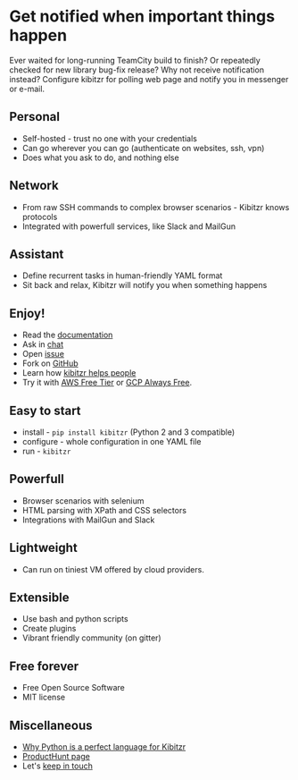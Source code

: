 # Get notified when important things happen

Ever waited for long-running TeamCity build to finish?
Or repeatedly checked for new library bug-fix release?
Why not receive notification instead?
Configure kibitzr for polling web page and notify you in messenger or e-mail.

## Personal
* Self-hosted - trust no one with your credentials
* Can go wherever you can go (authenticate on websites, ssh, vpn)
* Does what you ask to do, and nothing else

## Network
* From raw SSH commands to complex browser scenarios - Kibitzr knows protocols
* Integrated with powerfull services, like Slack and MailGun

## Assistant
* Define recurrent tasks in human-friendly YAML format
* Sit back and relax, Kibitzr will notify you when something happens

## Enjoy!
* Read the [documentation](https://kibitzr.readthedocs.org)
* Ask in [chat](https://gitter.im/kibitzr/Lobby)
* Open [issue](https://github.com/kibitzr/kibitzr/issues/)
* Fork on [GitHub](https://github.com/kibitzr/kibitzr)
* Learn how [kibitzr helps people](https://kibitzr.readthedocs.io/en/latest/recipes.html)
* Try it with [AWS Free Tier](https://kibitzr.readthedocs.io/en/latest/aws.html) or [GCP Always Free](https://kibitzr.readthedocs.io/en/latest/gcp.html).

## Easy to start
* install - `pip install kibitzr` (Python 2 and 3 compatible)
* configure - whole configuration in one YAML file
* run - `kibitzr`

## Powerfull
* Browser scenarios with selenium
* HTML parsing with XPath and CSS selectors
* Integrations with MailGun and Slack

## Lightweight
* Can run on tiniest VM offered by cloud providers.

## Extensible
* Use bash and python scripts
* Create plugins
* Vibrant friendly community (on gitter)

## Free forever
* Free Open Source Software
* MIT license

## Miscellaneous
* [Why Python is a perfect language for Kibitzr](why-python.html)
* [ProductHunt page](https://www.producthunt.com/posts/kibitzr)
* Let's [keep in touch](mailto:kibitzrrr@gmail.com)
